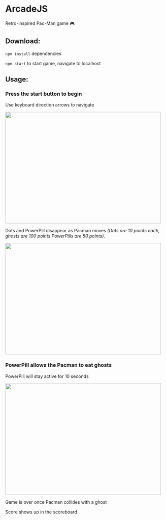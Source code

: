 # ArcadeJS

Retro-inspired Pac-Man game 🎮

## Download:

`npm install` dependencies

`npm start` to start game, navigate to localhost

## Usage:

### Press the start button to begin

Use keyboard direction arrows to navigate

 <img src="https://user-images.githubusercontent.com/38336934/97514613-c7810200-1954-11eb-893e-72dd96bee0fc.png" width="490" height="350">

Dots and PowerPill disappear as Pacman moves
_(Dots are 10 points each, ghosts are 100 points
PowerPills are 50 points)_.

 <img src="https://user-images.githubusercontent.com/38336934/97514580-b46e3200-1954-11eb-9fd4-7ebd30aeb07e.png" width="490" height="350">

### PowerPill allows the Pacman to eat ghosts

PowerPill will stay active for 10 seconds

 <img src="https://user-images.githubusercontent.com/38336934/97515575-f009fb80-1956-11eb-8e81-0d596adeb14c.png" width="490" height="350">

Game is over once Pacman collides with a ghost

Score shows up in the scoreboard
